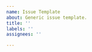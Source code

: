 ```yaml
---
name: Issue Template
about: Generic issue template.
title: ''
labels: ''
assignees: ''

---
```


<!-- This project is a Proof Of Concept and offers no support.  If you have an issue with the code then the assumption is made that you will figure it out yourself in the process of incorporating it's ideas into your own code. -->

<!-- If you however find a typo or other logic error in the code then I would much appreciate you pointing out the error, and if appropriate suggested code to correct the error. -->

<!-- It is also well know that Bootstrap, as a framework, is highly opinionated, and as such will attract much debate ... this is not the forum for that and recommendations to change the way things are written in this work will be, for the most, ignored.   You are however very welcome to fork from here and change to your hearts content. -->
